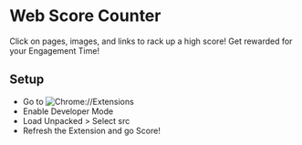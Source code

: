 # Web Score Counter

Click on pages, images, and links to rack up a high score! Get rewarded for your Engagement Time!

## Setup

* Go to ![Chrome://Extensions](chrome://Extensions)
* Enable Developer Mode
* Load Unpacked > Select src
* Refresh the Extension and go Score!
